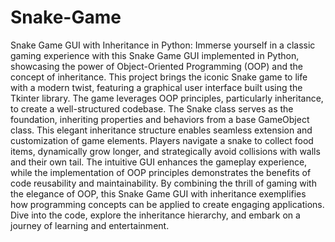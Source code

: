 # Snake-Game
Snake Game GUI with Inheritance in Python: Immerse yourself in a classic gaming experience with this Snake Game GUI implemented in Python, showcasing the power of Object-Oriented Programming (OOP) and the concept of inheritance. This project brings the iconic Snake game to life with a modern twist, featuring a graphical user interface built using the Tkinter library.
The game leverages OOP principles, particularly inheritance, to create a well-structured codebase. The Snake class serves as the foundation, inheriting properties and behaviors from a base GameObject class. This elegant inheritance structure enables seamless extension and customization of game elements.
Players navigate a snake to collect food items, dynamically grow longer, and strategically avoid collisions with walls and their own tail. The intuitive GUI enhances the gameplay experience, while the implementation of OOP principles demonstrates the benefits of code reusability and maintainability.
By combining the thrill of gaming with the elegance of OOP, this Snake Game GUI with inheritance exemplifies how programming concepts can be applied to create engaging applications. Dive into the code, explore the inheritance hierarchy, and embark on a journey of learning and entertainment. 
